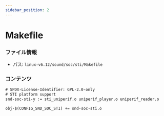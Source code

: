 ```yaml
---
sidebar_position: 2
---
```

# Makefile

### ファイル情報

- パス: `linux-v6.12/sound/soc/sti/Makefile`

### コンテンツ

```txt
# SPDX-License-Identifier: GPL-2.0-only
# STI platform support
snd-soc-sti-y := sti_uniperif.o uniperif_player.o uniperif_reader.o

obj-$(CONFIG_SND_SOC_STI) += snd-soc-sti.o

```
